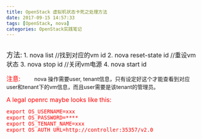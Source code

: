 ```yaml
---
title: OpenStack 虚拟机状态卡死之处理方法
date: 2017-09-15 14:57:33
tags: [OpenStack, nova]
categories: OpenStack实践笔记
---
```


</br>
<font size=4>方法:</font>
<font size=3>
1. nova list  //找到对应的vm id
2. nova reset-state id //重设vm状态
3. nova stop id //关闭vm电源
4. nova start id
</font>
</br>

<font size=3 color=red>注意: </font>
<font sizze=3>
&emsp;&emsp; nova 操作需要user, tenant信息，只有设定好这个才能查看到对应user和tenant下的vm信息，而且user需要是该tenant的管理员。
</font>

<font size=3 color=red>
A legal openrc maybe looks like this:</br>

```
export OS_USERNAME=xxx
export OS_PASSWORD=****
export OS_TENANT_NAME=xxx
export OS_AUTH_URL=http://controller:35357/v2.0

```
</font>
